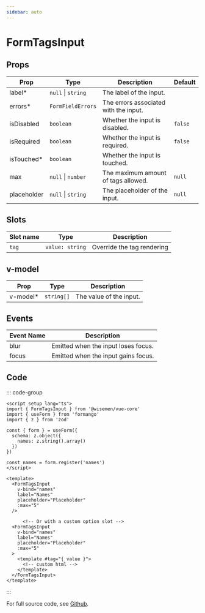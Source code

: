 ```yaml
---
sidebar: auto
---
```



# FormTagsInput
<script setup>
import FormTagsInputPlayground from './FormTagsInputPlayground.vue'
</script>

<FormTagsInputPlayground />


## Props

| Prop        | Type                                            | Description                                       | Default     |
|-------------|-------------------------------------------------|---------------------------------------------------|-------------|
| label*      | `null` \| `string`                              | The label of the input.                           |             |
| errors*     | `FormFieldErrors`                               | The errors associated with the input.             |             |
| isDisabled  | `boolean`                                       | Whether the input is disabled.                    | `false`     |
| isRequired  | `boolean`                                       | Whether the input is required.                    | `false`     |
| isTouched*  | `boolean`                                       | Whether the input is touched.                     |             |
| max         | `null` \| `number`                              | The maximum amount of tags allowed.               | `null`      |
| placeholder | `null` \| `string`                              | The placeholder of the input.                     | `null`      |


## Slots

| Slot name | Type            | Description                |
| --------- | --------------- | -------------------------- |
| `tag`     | `value: string` | Override the tag rendering |


## v-model

| Prop                    | Type        | Description               |
|------------------------ | ----------- | ------------------------- |
| v-model*                | `string[]`  | The value of the input.   |


## Events

| Event Name  | Description                                          |
|-------------|------------------------------------------------------|
| blur      | Emitted when the input loses focus.                  |
| focus     | Emitted when the input gains focus.                  |


## Code

::: code-group
```vue [Usage]
<script setup lang="ts">
import { FormTagsInput } from '@wisemen/vue-core'
import { useForm } from 'formango'
import { z } from 'zod'

const { form } = useForm({
  schema: z.object({
    names: z.string().array()
  })
})

const names = form.register('names')
</script>
  
<template>
  <FormTagsInput
    v-bind="names"
    label="Names"
    placeholder="Placeholder"
    :max="5"
  />

      <!-- Or with a custom option slot -->
  <FormTagsInput 
    v-bind="names"
    label="Names"
    placeholder="Placeholder"
    :max="5"
  >
    <template #tag="{ value }">
      <!-- custom html -->
    </template>
  </FormTagsInput>
</template>
```
:::

For full source code, see [Github](https://github.com/wisemen-digital/vue-core/blob/main/packages/components/src/components/tags-input/FormTagsInput.vue).
